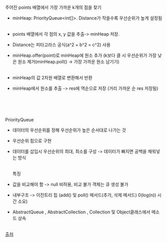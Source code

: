 주어진 points 배열에서 가장 가까운 k개의 점을 찾기

- minHeap: PriorityQueue<int[]>. Distance가 작을수록 우선순위가 높게 설정됨 <br/><br/>

  
- points 배열에서 각 점의 x, y 값을 추출-> minHeap 저장.
- Distance는 피타고라스 공식(a^2 + b^2 = c^2) 사용
- minHeap.offer(point)로 minHeap에 원소 추가 (k보다 클 시 우선순위가 가장 낮은 원소 제거(minHeap.poll() -> 가장 가까운 원소 남기기)<br/><br/>


- minHeap의 값 2차원 배열로 변환해서 반환
- minHeap에서 원소를 추출 -> res에 역순으로 저장 (거리 가까운 순 res 저장됨)<br/><br/>

<br/><br/><br/>
  PriorityQueue
- 데이터의 우선순위를 정해 우선순위가 높은 순서대로 나가는 것
- 우선순위 힙으로 구현
- 데이터를 삽입시 우선순위의 최대, 최소를 구성 -> 데이터가 빠지면 공백을 채워넣는 방식<br/><br/>

  특징
- 값을 비교해야 함 -> null 비허용, 비교 불가 객체는 큐 생성 불가
- 내부구조 -> 이진트리 힙 (add() 및 poll() 메서드(추가, 삭제 메서드) 0(log(n)) 시간 소요)
- AbstractQueue , AbstractCollection , Collection 및 Object클래스에서 메소드 상속<br/><br/>

[출처](https://crazykim2.tistory.com/575)

